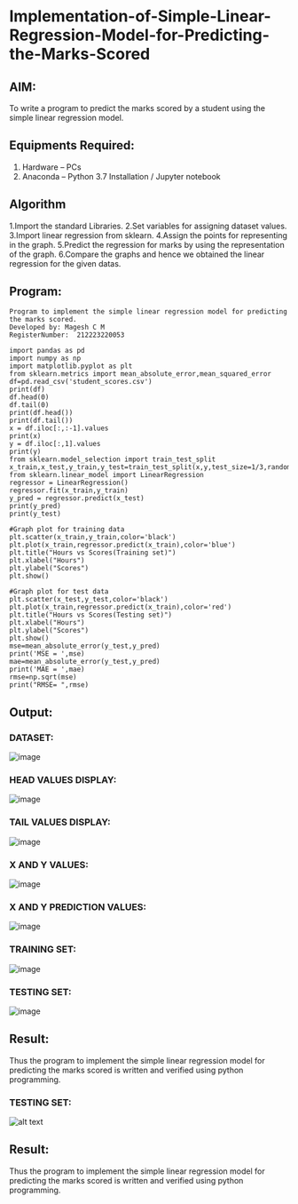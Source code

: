 # Implementation-of-Simple-Linear-Regression-Model-for-Predicting-the-Marks-Scored

## AIM:
To write a program to predict the marks scored by a student using the simple linear regression model.

## Equipments Required:
1. Hardware – PCs
2. Anaconda – Python 3.7 Installation / Jupyter notebook

## Algorithm
1.Import the standard Libraries.
2.Set variables for assigning dataset values.
3.Import linear regression from sklearn.
4.Assign the points for representing in the graph.
5.Predict the regression for marks by using the representation of the graph.
6.Compare the graphs and hence we obtained the linear regression for the given datas. 

## Program:
```
Program to implement the simple linear regression model for predicting the marks scored.
Developed by: Magesh C M
RegisterNumber:  212223220053
```

```
import pandas as pd
import numpy as np
import matplotlib.pyplot as plt
from sklearn.metrics import mean_absolute_error,mean_squared_error
df=pd.read_csv('student_scores.csv')
print(df)
df.head(0)
df.tail(0)
print(df.head())
print(df.tail())
x = df.iloc[:,:-1].values
print(x)
y = df.iloc[:,1].values
print(y)
from sklearn.model_selection import train_test_split
x_train,x_test,y_train,y_test=train_test_split(x,y,test_size=1/3,random_state=0)
from sklearn.linear_model import LinearRegression
regressor = LinearRegression()
regressor.fit(x_train,y_train)
y_pred = regressor.predict(x_test)
print(y_pred)
print(y_test)

```

```
#Graph plot for training data
plt.scatter(x_train,y_train,color='black')
plt.plot(x_train,regressor.predict(x_train),color='blue')
plt.title("Hours vs Scores(Training set)")
plt.xlabel("Hours")
plt.ylabel("Scores")
plt.show()
```

```
#Graph plot for test data
plt.scatter(x_test,y_test,color='black')
plt.plot(x_train,regressor.predict(x_train),color='red')
plt.title("Hours vs Scores(Testing set)")
plt.xlabel("Hours")
plt.ylabel("Scores")
plt.show()
mse=mean_absolute_error(y_test,y_pred)
print('MSE = ',mse)
mae=mean_absolute_error(y_test,y_pred)
print('MAE = ',mae)
rmse=np.sqrt(mse)
print("RMSE= ",rmse)
```

## Output:

### DATASET:
![image](https://github.com/user-attachments/assets/60eeed08-cb38-4fde-ae70-c6e8f3fa8abd)


### HEAD VALUES DISPLAY:
![image](https://github.com/user-attachments/assets/3c65da10-76a0-4309-ac0d-614e98505720)


### TAIL VALUES DISPLAY:
![image](https://github.com/user-attachments/assets/ffda85ce-3af5-41ba-8403-a5999dcb6a58)

### X AND Y VALUES:
![image](https://github.com/user-attachments/assets/adb7a171-10b0-420b-8aaf-2bec3c6dfcab)


### X AND Y PREDICTION VALUES:
![image](https://github.com/user-attachments/assets/ff8faa6b-51c7-42c5-bdfe-783a70ac56fb)


### TRAINING SET:
![image](https://github.com/user-attachments/assets/39294f5b-1967-4c2e-91c2-55952d250246)

### TESTING SET:
![image](https://github.com/user-attachments/assets/e071e223-79a8-4edc-b0d7-721e80464d6d)



## Result:
Thus the program to implement the simple linear regression model for predicting the marks scored is written and verified using python programming.



### TESTING SET:
![alt text](<Testing Set.png>)


## Result:
Thus the program to implement the simple linear regression model for predicting the marks scored is written and verified using python programming.
